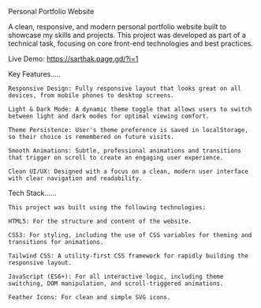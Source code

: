 Personal Portfolio Website

A clean, responsive, and modern personal portfolio website built to showcase my skills and projects. This project was developed as part of a technical task, focusing on core front-end technologies and best practices.

Live Demo: https://sarthak.page.gd/?i=1


Key Features.....

    Responsive Design: Fully responsive layout that looks great on all devices, from mobile phones to desktop screens.
    
    Light & Dark Mode: A dynamic theme toggle that allows users to switch between light and dark modes for optimal viewing comfort.
    
    Theme Persistence: User's theme preference is saved in localStorage, so their choice is remembered on future visits.
    
    Smooth Animations: Subtle, professional animations and transitions that trigger on scroll to create an engaging user experience.
  
    Clean UI/UX: Designed with a focus on a clean, modern user interface with clear navigation and readability.

Tech Stack......
    
    This project was built using the following technologies:
    
    HTML5: For the structure and content of the website.
    
    CSS3: For styling, including the use of CSS variables for theming and transitions for animations.
    
    Tailwind CSS: A utility-first CSS framework for rapidly building the responsive layout.
    
    JavaScript (ES6+): For all interactive logic, including theme switching, DOM manipulation, and scroll-triggered animations.
    
    Feather Icons: For clean and simple SVG icons.
